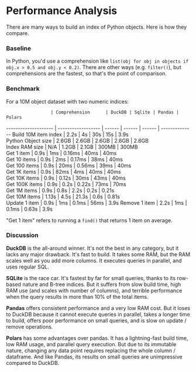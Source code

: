 # Performance Analysis

There are many ways to build an index of Python objects. Here is how they compare.

### Baseline

In Python, you'd use a comprehension like `list(obj for obj in objects if obj.x > 0.5 and obj.y < 0.2)`.
There are other ways (e.g. `filter()`), but comprehensions are the fastest, so that's the point of comparison.

### Benchmark

For a 10M object dataset with two numeric indices:

                     | Comprehension      | DuckDB | Sqlite | Pandas | Polars        
-------------------- | ------------------ | ------ | ------ | ------ | --------------
Build 10M item index | 2.2s               | 4s     | 30s    | 15s    | 3.9s          
Python Object size   | 2.6GB              | 2.6GB  | 2.6GB  | 2.6GB  | 2.6GB         
Index RAM size       | N/A                | 1.2GB  | 2.1GB  | 300MB  | 300MB         
Get 1 item           | 0.9s               | 1ms    | 0.16ms | 40ms   | 40ms          
Get 10 items         | 0.9s               | 2ms    | 0.17ms | 38ms   | 40ms          
Get 100 items        | 0.9s               | 20ms   | 0.56ms | 39ms   | 40ms          
Get 1K items         | 0.9s               | 82ms   | 4ms    | 40ms   | 40ms          
Get 10K items        | 0.9s               | 0.12s  | 30ms   | 43ms   | 40ms          
Get 100K items       | 0.9s               | 0.2s   | 0.22s  | 73ms   | 70ms          
Get 1M items         | 0.9s               | 0.8s   | 2.2s   | 0.2s   | 0.21s         
Get 10M items        | 1.13s              | 4.5s   | 21.3s  | 0.6s   | 0.81s         
Update 1 item        | 0.9s               | 1ms    | 0.1ms  | 56ms   | 3.9s
Remove 1 item        | 2.2s               | 1ms    | 0.1ms  | 0.63s  | 3.9s

"Get 1 item" refers to running a `find()` that returns 1 item on average.

### Discussion

**DuckDB** is the all-around winner. It's not the best in any category, but it lacks any major drawback.
It's fast to build. It takes some RAM, but the RAM scales well as you add more columns. It executes queries
in parallel, and uses regular SQL. 

**SQLite** is the race car. It's fastest by far for small queries, thanks to its row-based nature and B-tree indices. 
But it suffers from slow build time, high RAM use (and scales with number of columns), and terrible performance
when the query results in more than 10% of the total items.

**Pandas** offers consistent performance and a very low RAM cost. But it loses to DuckDB because it cannot
execute queries in parallel, takes a longer time to build, offers poor performance on small queries, and
is slow on update / remove operations.

**Polars** has some advantages over pandas. It has a lightning-fast build time, low RAM usage, and parallel query
execution. But due to its immutable nature, changing any data point requires replacing the whole column / dataframe.
And like Pandas, its results on small queries are unimpressive compared to DuckDB.

